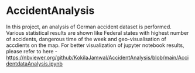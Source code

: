 # AccidentAnalysis
In this project, an analysis of German accident dataset is performed. Various statistical results are shown like Federal states with highest number of accidents, dangerous time of the week and geo-visualisation of accdients on the map. For better visualization of jupyter notebook results, please refer to here - https://nbviewer.org/github/KokilaJamwal/AccidentAnalysis/blob/main/AccidentdataAnalysis.ipynb 
